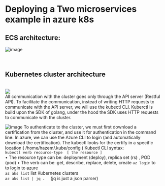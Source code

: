 # Deploying a Two microservices example in azure k8s

## ECS architecture:
![image](https://user-images.githubusercontent.com/53778545/208890030-93ffa491-d36e-4cfc-9f49-9a36ebad10d0.png)

<br>

## Kubernetes cluster architecture

<br>


<img   src="https://user-images.githubusercontent.com/53778545/208890106-42c3c317-2f73-41c7-a2c5-2dc77e8d013d.png" style="width=50px">

<br>
All communication with the cluster goes only through the API server (Restful API).
To facilitate the communication, instead of writing HTTP requests to communicate with the API server, we will use the kubectl CLI.
Kuberctl is build upon the SDK of golang, under the hood the SDK uses HTTP requests to communicate with the cluster.
<br>

![image](https://user-images.githubusercontent.com/53778545/208890173-2c5badf2-7474-4003-aada-0e71773c72e4.png)
To authenticate to the cluster, we must first download a certification from the cluster, and use it for authentication in the command line.
In azure, we can use the Azure CLI to login (and automatically download the certification).
The kubectl looks for the certify in a specific location ( /home/hazem/.kube/config ) 
Kubectl CLI syntax: <br>
`kubectl verb recource-type  [ the resource ]`       
•	The resource type can be: deployment (deploy), replica set (rs) , POD (pod) 
•	The verb can be: get, describe, replace, delete, create
`az login` to to login to azure <br>
`az aks list`   list Kubernetes clusters <br>
`az aks list | jq .  ` (jq is just a json parser) <br> 
